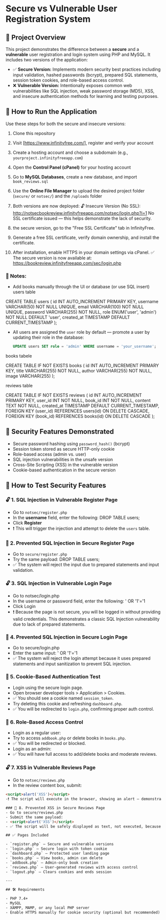 # Secure vs Vulnerable User Registration System

## 📌 Project Overview

This project demonstrates the difference between a **secure** and a **vulnerable** user registration and login system using PHP and MySQL. It includes two versions of the application:

- ✅ **Secure Version:** Implements modern security best practices including input validation, hashed passwords (bcrypt), prepared SQL statements, session token cookies, and role-based access control.
- ❌ **Vulnerable Version:** Intentionally exposes common web vulnerabilities like SQL injection, weak password storage (MD5), XSS, and insecure authentication methods for learning and testing purposes.

## 🚀 How to Run the Application
Use these steps for both the secure and insecure versions:

1. Clone this repository

2. Visit [https://www.infinityfree.com/], register and verify your account

3. Create a hosting account and choose a subdomain (e.g., `yourproject.infinityfreeapp.com`)

4. Open the **Control Panel (cPanel)** for your hosting account

5. Go to **MySQL Databases**, create a new database, and import `book_reviews.sql`

6. Use the **Online File Manager** to upload the desired project folder (`secure/` or `notsec/`) and the `/uploads` folder

7. Both versions are now deployed:
🔓 Insecure Version (No SSL):
   http://notsecbookreview.infinityfreeapp.com/notsec/login.php?i=1
   No SSL certificate issued — this helps demonstrate the lack of security.

8. the secure version, go to the "Free SSL Certificate" tab in InfinityFree.

9. Generate a free SSL certificate, verify domain ownership, and install the certificate.

10. After installation, enable HTTPS in your domain settings via cPanel.
✅  The secure version is now available at:
    https://bookreview.infinityfreeapp.com/sec/login.php

### 📝 Notes:
- Add books manually through the UI or database (or use SQL insert)
users table

CREATE TABLE users (
    id INT AUTO_INCREMENT PRIMARY KEY,
    username VARCHAR(50) NOT NULL UNIQUE,
    email VARCHAR(100) NOT NULL UNIQUE,
    password VARCHAR(255) NOT NULL,
    role ENUM('user', 'admin') NOT NULL DEFAULT 'user',
    created_at TIMESTAMP DEFAULT CURRENT_TIMESTAMP
);
- All users are assigned the `user` role by default — promote a user by updating their role in the database:
  ```sql
  UPDATE users SET role = 'admin' WHERE username = 'your_username';


books tabele

CREATE TABLE IF NOT EXISTS books (
    id INT AUTO_INCREMENT PRIMARY KEY,
    title VARCHAR(255) NOT NULL,
    author VARCHAR(255) NOT NULL,
    image VARCHAR(255)
);

reviews table

CREATE TABLE IF NOT EXISTS reviews (
    id INT AUTO_INCREMENT PRIMARY KEY,
    user_id INT NOT NULL,
    book_id INT NOT NULL,
    content TEXT NOT NULL,
    created_at TIMESTAMP DEFAULT CURRENT_TIMESTAMP,
    FOREIGN KEY (user_id) REFERENCES users(id) ON DELETE CASCADE,
    FOREIGN KEY (book_id) REFERENCES books(id) ON DELETE CASCADE
);



## 🔐 Security Features Demonstrated

- Secure password hashing using `password_hash()` (bcrypt)
- Session token stored as secure HTTP-only cookie
- Role-based access (admin vs. user)
- SQL injection vulnerabilities in the unsafe version
- Cross-Site Scripting (XSS) in the vulnerable version
- Cookie-based authentication in the secure version

## 🧪 How to Test Security Features

### 🔓 1. SQL Injection in Vulnerable Register Page

- Go to `notsec/register.php`
- In the **username** field, enter the following:
DROP TABLE users;
- Click **Register**
- ❗ This will trigger the injection and attempt to delete the `users` table.

### 🔐 2. Prevented SQL Injection in Secure Register Page

- Go to `secure/register.php`
- Try the same payload:
DROP TABLE users;
- ✅ The system will reject the input due to prepared statements and input validation.


### 🔓 3. SQL Injection in Vulnerable Login Page
- Go to notsec/login.php
- In the username or password field, enter the following:
' OR '1'='1
- Click Login
- ❗ Because the page is not secure, you will be logged in without providing valid credentials. This demonstrates a classic SQL Injection vulnerability due to lack of prepared statements.

### 🔐 4. Prevented SQL Injection in Secure Login Page
- Go to secure/login.php
- Enter the same input:
' OR '1'='1
- ✅ The system will reject the login attempt because it uses prepared statements and input sanitization to prevent SQL injection.


### 🔐 5. Cookie-Based Authentication Test

- Login using the secure login page.
- Open browser developer tools > Application > Cookies.
- ✅ You should see a cookie named `session_token`.
- Try deleting this cookie and refreshing `dashboard.php`.
- ✅ You will be redirected to `login.php`, confirming proper auth control.

### 🔐 6. Role-Based Access Control

- Login as a regular user:
- Try to access `addbook.php` or delete books in `books.php`.
- ✅ You will be redirected or blocked.
- Login as an admin:
- ✅ You will have full access to add/delete books and moderate reviews.

### 🔓 7. XSS in Vulnerable Reviews Page
- Go to `notsec/reviews.php`
- In the review content box, submit:
```html
<script>alert('XSS')</script>
-❗ The script will execute in the browser, showing an alert — demonstrating a stored XSS vulnerability due to missing output sanitization.

### 🔐 8. Prevented XSS in Secure Reviews Page
- Go to secure/reviews.php
- Submit the same payload:
- <script>alert('XSS')</script>
- ✅ The script will be safely displayed as text, not executed, because of the use of htmlspecialchars().

## ✅ Pages Included

- `register.php` – Secure and vulnerable versions
- `login.php` – Secure login with token cookie
- `dashboard.php` – Protected user landing page
- `books.php` – View books, admin can delete
- `addbook.php` – Admin-only book creation
- `reviews.php` – User-generated reviews with access control
- `logout.php` – Clears cookies and ends session

---

## 🛠️ Requirements

- PHP 7.4+
- MySQL
- XAMPP, MAMP, or any local PHP server
- Enable HTTPS manually for cookie security (optional but recommended)

